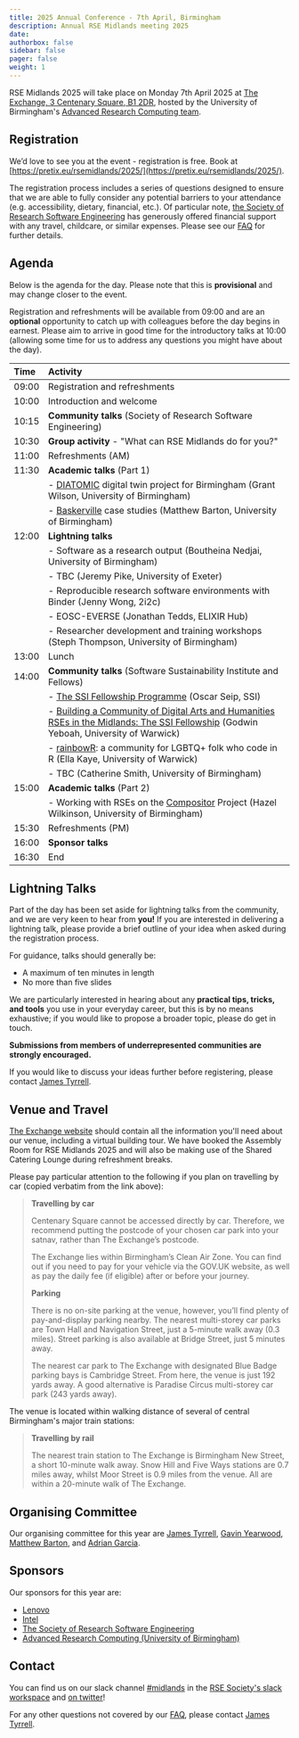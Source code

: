 ```yaml
---
title: 2025 Annual Conference - 7th April, Birmingham
description: Annual RSE Midlands meeting 2025 
date:
authorbox: false
sidebar: false
pager: false
weight: 1
---
```


RSE Midlands 2025 will take place on Monday 7th April 2025 at
[The Exchange, 3 Centenary Square, B1 2DR](https://conferences.bham.ac.uk/venues/the-exchange/),
hosted by the University of Birmingham's
[Advanced Research Computing team](https://www.birmingham.ac.uk/research/arc/team). 

## Registration

We’d love to see you at the event - registration is free. Book at [https://pretix.eu/rsemidlands/2025/](https://pretix.eu/rsemidlands/2025/). 

The registration process includes a series of questions designed to ensure that we are able to fully consider any
potential barriers to your attendance (e.g. accessibility, dietary, financial, etc.).
Of particular note, [the Society of Research Software Engineering](https://society-rse.org) has generously offered
financial support with any travel, childcare, or similar expenses. Please see our [FAQ](https://pretix.eu/rsemidlands/2025/page/faq/)
for further details.

## Agenda

Below is the agenda for the day. Please note that this is **provisional** and may change closer to the event.

Registration and refreshments will be available from 09:00 and are an **optional** opportunity to catch up with
colleagues before the day begins in earnest. Please aim to arrive in good time for the introductory talks at 10:00
(allowing some time for us to address any questions you might have about the day).

| Time  | Activity                                                                                           |
| :---- | :------------------------------------------------------------------------------------------------- |
| 09:00 | Registration and refreshments                                                                      |
| 10:00 | Introduction and welcome                                                                           |
| 10:15 | **Community talks** (Society of Research Software Engineering)                                     |
| 10:30 | **Group activity** - "What can RSE Midlands do for you?"                                           |
| 11:00 | Refreshments (AM)                                                                                  |
| 11:30 | **Academic talks** (Part 1)                                                                        |
|       | - [DIATOMIC][1] digital twin project for Birmingham (Grant Wilson, University of Birmingham)       |
|       | - [Baskerville][2] case studies (Matthew Barton, University of Birmingham)                         |
| 12:00 | **Lightning talks**                                                                                |
|       | - Software as a research output (Boutheina Nedjai, University of Birmingham)                       |
|       | - TBC (Jeremy Pike, University of Exeter)                                                          |
|       | - Reproducible research software environments with Binder (Jenny Wong, 2i2c)                       |
|       | - EOSC-EVERSE (Jonathan Tedds, ELIXIR Hub)
|       | - Researcher development and training workshops (Steph Thompson, University of Birmingham)         |
| 13:00 | Lunch                                                                                              |
| 14:00 | **Community talks** (Software Sustainability Institute and Fellows)                                |
|       | - [The SSI Fellowship Programme][3] (Oscar Seip, SSI)                                              |
|       | - [Building a Community of Digital Arts and Humanities RSEs in the Midlands: The SSI Fellowship][4] (Godwin Yeboah, University of Warwick) |
|       | - [rainbowR][5]: a community for LGBTQ+ folk who code in R (Ella Kaye, University of Warwick)      |
|       | - TBC (Catherine Smith, University of Birmingham)                                                  |
| 15:00 | **Academic talks** (Part 2)                                                                        |
|       | - Working with RSEs on the [Compositor][6] Project (Hazel Wilkinson, University of Birmingham)     |
| 15:30 | Refreshments (PM)                                                                                  |
| 16:00 | **Sponsor talks**                                                                                  |
| 16:30 | End                                                                                                |

[1]: https://digitalbirmingham.co.uk/diatomic/
[2]: https://www.baskerville.ac.uk/
[3]: https://www.software.ac.uk/programmes/fellowship-programme
[4]: https://dahrse-midlands.github.io/
[5]: https://rainbowr.org/
[6]: https://compositor.bham.ac.uk/

## Lightning Talks

Part of the day has been set aside for lightning talks from the community, and we are very keen to hear from **you!**
If you are interested in delivering a lightning talk, please provide a brief outline of your idea when asked during the
registration process.

For guidance, talks should generally be:

- A maximum of ten minutes in length
- No more than five slides

We are particularly interested in hearing about any **practical tips, tricks, and tools** you use in your everyday career, but this is by no means exhaustive; if you would like to propose a broader topic, please do get in touch.

**Submissions from members of underrepresented communities are strongly encouraged.**

If you would like to discuss your ideas further before registering, please contact [James Tyrrell](mailto:j.m.tyrrell@bham.ac.uk).

## Venue and Travel

[The Exchange website](https://conferences.bham.ac.uk/venues/the-exchange/) should contain all the information you'll
need about our venue, including a virtual building tour. We have booked the Assembly Room for RSE Midlands 2025 and will
also be making use of the Shared Catering Lounge during refreshment breaks.

Please pay particular attention to the following if you plan on travelling by car
(copied verbatim from the link above):

> **Travelling by car**
>
> Centenary Square cannot be accessed directly by car. Therefore, we recommend putting the postcode of your chosen car park into your satnav, rather than The Exchange’s postcode.
>
> The Exchange lies within Birmingham’s Clean Air Zone. You can find out if you need to pay for your vehicle via the GOV.UK website, as well as pay the daily fee (if eligible) after or before your journey.
>
> **Parking**
>
> There is no on-site parking at the venue, however, you’ll find plenty of pay-and-display parking nearby. The nearest multi-storey car parks are Town Hall and Navigation Street, just a 5-minute walk away (0.3 miles). Street parking is also available at Bridge Street, just 5 minutes away.
>
> The nearest car park to The Exchange with designated Blue Badge parking bays is Cambridge Street. From here, the venue is just 192 yards away. A good alternative is Paradise Circus multi-storey car park (243 yards away).

The venue is located within walking distance of several of central Birmingham's major train stations:

> **Travelling by rail**
>
> The nearest train station to The Exchange is Birmingham New Street, a short 10-minute walk away. Snow Hill and Five Ways stations are 0.7 miles away, whilst Moor Street is 0.9 miles from the venue. All are within a 20-minute walk of The Exchange.

## Organising Committee

Our organising committee for this year are [James Tyrrell](https://www.birmingham.ac.uk/research/arc/rsg/staff/james-tyrrell),
[Gavin Yearwood](https://www.birmingham.ac.uk/research/arc/rsg/staff/gavin-yearwood),
[Matthew Barton](https://www.birmingham.ac.uk/research/arc/rsg/staff/matthew-barton),
and [Adrian Garcia](https://www.birmingham.ac.uk/research/arc/rsg/staff/adrian-garcia).

## Sponsors

Our sponsors for this year are:

- [Lenovo](https://www.lenovo.com/)
- [Intel](https://www.intel.com/)
- [The Society of Research Software Engineering](https://society-rse.org/)
- [Advanced Research Computing (University of Birmingham)](https://www.birmingham.ac.uk/research/arc)

## Contact

You can find us on our slack channel [#midlands](https://ukrse.slack.com/archives/C02333HNA64) in the [RSE Society's slack workspace](https://join.slack.com/t/ukrse/signup) and [on twitter](https://twitter.com/RSE_Midlands)!

For any other questions not covered by our [FAQ](https://ukrse.slack.com/archives/C02333HNA64), please contact [James Tyrrell](mailto:j.m.tyrrell@bham.ac.uk). 
